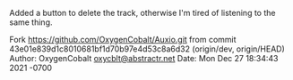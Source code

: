 Added a button to delete the track, otherwise I'm tired of listening to the same thing.

Fork https://github.com/OxygenCobalt/Auxio.git from
commit 43e01e839d1c8010681bf1d70b97e4d53c8a6d32 (origin/dev, origin/HEAD)
Author: OxygenCobalt <oxycblt@abstractr.net>
Date:   Mon Dec 27 18:34:43 2021 -0700
